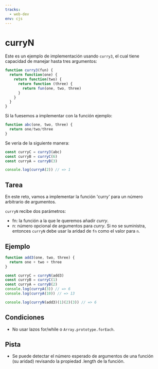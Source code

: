 ```yaml
---
tracks:
  - web-dev
env: cjs
---
```


# curryN

Este es un ejemplo de implementación usando `curry3`, el cual tiene capacidad de
manejar hasta tres argumentos:

```js
function curry3(fun) {
  return function(one) {
    return function(two) {
      return function (three) {
        return fun(one, two, three)
      }
    }
  }
}
```

Si la fuesemos a implementar con la función ejemplo:

```js
function abc(one, two, three) {
  return one/two/three
}
```

Se vería de la siguiente manera:

```js
const curryC = curry3(abc)
const curryB = curryC(6)
const curryA = curryB(3)

console.log(curryA(2)) // => 1
```

## Tarea

En este reto, vamos a implementar la función 'curry' para un número arbitrario
de argumentos.

`curryN` recibe dos parámetros:

* fn: la función a la que le queremos añadir _curry_.
* n: número opcional de argumentos para _curry_. Si no se suministra, entonces
  `curryN` debe usar la aridad de `fn` como el valor para `n`.

## Ejemplo

```js
function add3(one, two, three) {
  return one + two + three
}

const curryC = curryN(add3)
const curryB = curryC(1)
const curryA = curryB(2)
console.log(curryA(3)) // => 6
console.log(curryA(10)) // => 13

console.log(curryN(add3)(1)(2)(3)) // => 6
```

## Condiciones

* No usar lazos for/while o `Array.prototype.forEach`.

## Pista

* Se puede detectar el número esperado de argumentos de una función (su aridad)
  revisando la propiedad .length de la función.
